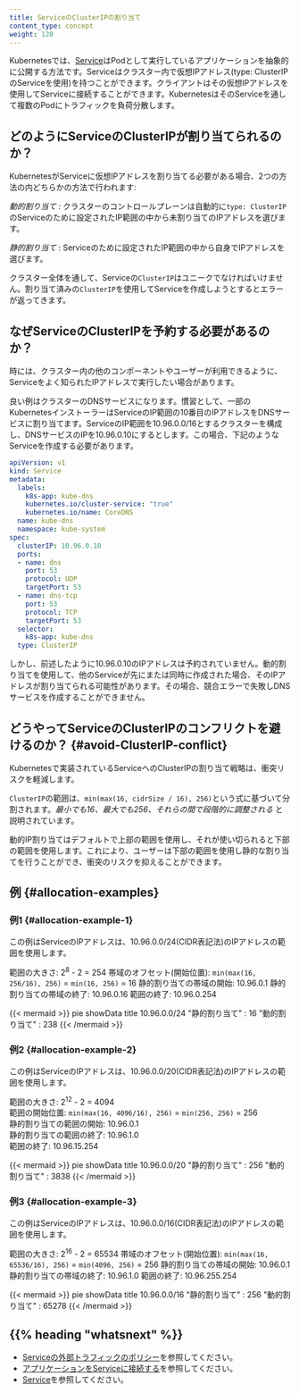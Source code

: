 ```yaml
---
title: ServiceのClusterIPの割り当て
content_type: concept
weight: 120
---
```



<!-- overview -->

Kubernetesでは、[Service](/ja/docs/concepts/services-networking/service/)はPodとして実行しているアプリケーションを抽象的に公開する方法です。Serviceはクラスター内で仮想IPアドレス(type: ClusterIPのServiceを使用)を持つことができます。クライアントはその仮想IPアドレスを使用してServiceに接続することができます。KubernetesはそのServiceを通して複数のPodにトラフィックを負荷分散します。

<!-- body -->

## どのようにServiceのClusterIPが割り当てられるのか？

KubernetesがServiceに仮想IPアドレスを割り当てる必要がある場合、2つの方法の内どちらかの方法で行われます:

_動的割り当て_
: クラスターのコントロールプレーンは自動的に`type: ClusterIP`のServiceのために設定されたIP範囲の中から未割り当てのIPアドレスを選びます。

_静的割り当て_
: Serviceのために設定されたIP範囲の中から自身でIPアドレスを選びます。

クラスター全体を通して、Serviceの`ClusterIP`はユニークでなければいけません。割り当て済みの`ClusterIP`を使用してServiceを作成しようとするとエラーが返ってきます。

## なぜServiceのClusterIPを予約する必要があるのか？

時には、クラスター内の他のコンポーネントやユーザーが利用できるように、Serviceをよく知られたIPアドレスで実行したい場合があります。

良い例はクラスターのDNSサービスになります。慣習として、一部のKubernetesインストーラーはServiceのIP範囲の10番目のIPアドレスをDNSサービスに割り当てます。ServiceのIP範囲を10.96.0.0/16とするクラスターを構成し、DNSサービスのIPを10.96.0.10にするとします。この場合、下記のようなServiceを作成する必要があります。

```yaml
apiVersion: v1
kind: Service
metadata:
  labels:
    k8s-app: kube-dns
    kubernetes.io/cluster-service: "true"
    kubernetes.io/name: CoreDNS
  name: kube-dns
  namespace: kube-system
spec:
  clusterIP: 10.96.0.10
  ports:
  - name: dns
    port: 53
    protocol: UDP
    targetPort: 53
  - name: dns-tcp
    port: 53
    protocol: TCP
    targetPort: 53
  selector:
    k8s-app: kube-dns
  type: ClusterIP
```

しかし、前述したように10.96.0.10のIPアドレスは予約されていません。動的割り当てを使用して、他のServiceが先にまたは同時に作成された場合、そのIPアドレスが割り当てられる可能性があります。その場合、競合エラーで失敗しDNSサービスを作成することができません。

## どうやってServiceのClusterIPのコンフリクトを避けるのか？ {#avoid-ClusterIP-conflict}

Kubernetesで実装されているServiceへのClusterIPの割り当て戦略は、衝突リスクを軽減します。

`ClusterIP`の範囲は、`min(max(16, cidrSize / 16), 256)`という式に基づいて分割されます。_最小でも16、最大でも256、それらの間で段階的に調整される_ と説明されています。

動的IP割り当てはデフォルトで上部の範囲を使用し、それが使い切られると下部の範囲を使用します。これにより、ユーザーは下部の範囲を使用し静的な割り当てを行うことができ、衝突のリスクを抑えることができます。


## 例 {#allocation-examples}

### 例1 {#allocation-example-1}

この例はServiceのIPアドレスは、10.96.0.0/24(CIDR表記法)のIPアドレスの範囲を使用します。

範囲の大きさ: 2<sup>8</sup> - 2 = 254
帯域のオフセット(開始位置): `min(max(16, 256/16), 256)` = `min(16, 256)` = 16
静的割り当ての帯域の開始: 10.96.0.1
静的割り当ての帯域の終了: 10.96.0.16
範囲の終了: 10.96.0.254

{{< mermaid >}}
pie showData
    title 10.96.0.0/24
    "静的割り当て" : 16
    "動的割り当て" : 238
{{< /mermaid >}}

### 例2 {#allocation-example-2}

この例はServiceのIPアドレスは、10.96.0.0/20(CIDR表記法)のIPアドレスの範囲を使用します。

範囲の大きさ: 2<sup>12</sup> - 2 = 4094  
範囲の開始位置: `min(max(16, 4096/16), 256)` = `min(256, 256)` = 256  
静的割り当ての範囲の開始: 10.96.0.1  
静的割り当ての範囲の終了: 10.96.1.0  
範囲の終了: 10.96.15.254  

{{< mermaid >}}
pie showData
    title 10.96.0.0/20
    "静的割り当て" : 256
    "動的割り当て" : 3838
{{< /mermaid >}}

### 例3 {#allocation-example-3}

この例はServiceのIPアドレスは、10.96.0.0/16(CIDR表記法)のIPアドレスの範囲を使用します。

範囲の大きさ: 2<sup>16</sup> - 2 = 65534
帯域のオフセット(開始位置): `min(max(16, 65536/16), 256)` = `min(4096, 256)` = 256
静的割り当ての帯域の開始: 10.96.0.1
静的割り当ての帯域の終了: 10.96.1.0
範囲の終了: 10.96.255.254

{{< mermaid >}}
pie showData
    title 10.96.0.0/16
    "静的割り当て" : 256
    "動的割り当て" : 65278
{{< /mermaid >}}

## {{% heading "whatsnext" %}}

* [Serviceの外部トラフィックのポリシー](/docs/tasks/access-application-cluster/create-external-load-balancer/#preserving-the-client-source-ip)を参照してください。
* [アプリケーションをServiceに接続する](/ja/docs/tutorials/services/connect-applications-service/)を参照してください。
* [Service](/ja/docs/concepts/services-networking/service/)を参照してください。
